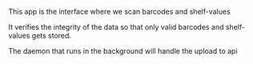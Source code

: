 This app is the interface where we scan barcodes and shelf-values

It verifies the integrity of the data so that only valid
barcodes and shelf-values gets stored.

The daemon that runs in the background will handle the upload to api
